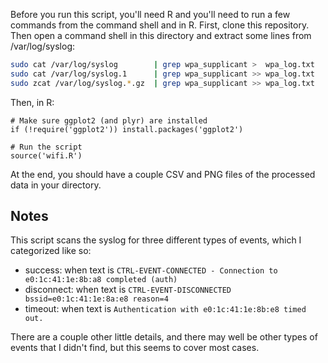 

Before you run this script, you'll need R and you'll need to run a few commands from the command shell and in R. First, clone this repository. Then open a command shell in this directory and extract some lines from /var/log/syslog:

```bash
sudo cat /var/log/syslog        | grep wpa_supplicant >  wpa_log.txt
sudo cat /var/log/syslog.1      | grep wpa_supplicant >> wpa_log.txt
sudo zcat /var/log/syslog.*.gz  | grep wpa_supplicant >> wpa_log.txt
```


Then, in R:

```
# Make sure ggplot2 (and plyr) are installed
if (!require('ggplot2')) install.packages('ggplot2')

# Run the script
source('wifi.R')
```

At the end, you should have a couple CSV and PNG files of the processed data in your directory.


## Notes
This script scans the syslog for three different types of events, which I categorized like so:

  * success: when text is `CTRL-EVENT-CONNECTED - Connection to e0:1c:41:1e:8b:a8
completed (auth)`
  * disconnect: when text is `CTRL-EVENT-DISCONNECTED bssid=e0:1c:41:1e:8a:e8 reason=4`
  * timeout: when text is `Authentication with e0:1c:41:1e:8b:e8 timed out.`

There are a couple other little details, and there may well be other types of events that I didn't find, but this seems to cover most cases.
